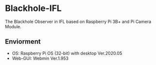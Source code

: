 # Blackhole-IFL
The Blackhole Observer in IFL based on Raspberry Pi 3B+ and Pi Camera Module.

## Enviorment
* OS:       Raspberry Pi OS (32-bit) with desktop Ver.2020.05
* Web-GUI:  Webmin Ver.1.953
